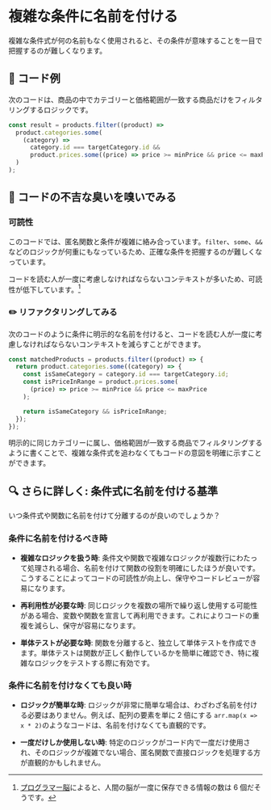 # 複雑な条件に名前を付ける

<div style="margin-top: 16px">
<Badge type="info" text="可読性" />
</div>

複雑な条件式が何の名前もなく使用されると、その条件が意味することを一目で把握するのが難しくなります。

## 📝 コード例

次のコードは、商品の中でカテゴリーと価格範囲が一致する商品だけをフィルタリングするロジックです。

```typescript
const result = products.filter((product) =>
  product.categories.some(
    (category) =>
      category.id === targetCategory.id &&
      product.prices.some((price) => price >= minPrice && price <= maxPrice)
  )
);
```

## 👃 コードの不吉な臭いを嗅いでみる

### 可読性

このコードでは、匿名関数と条件が複雑に絡み合っています。`filter`、`some`、`&&`などのロジックが何重にもなっているため、正確な条件を把握するのが難しくなっています。

コードを読む人が一度に考慮しなければならないコンテキストが多いため、可読性が低下しています。[^1]

[^1]: [プログラマー脳](https://www.amazon.co.jp/%E3%83%97%E3%83%AD%E3%82%B0%E3%83%A9%E3%83%9E%E3%83%BC%E8%84%B3-%EF%BD%9E%E5%84%AA%E3%82%8C%E3%81%9F%E3%83%97%E3%83%AD%E3%82%B0%E3%83%A9%E3%83%9E%E3%83%BC%E3%81%AB%E3%81%AA%E3%82%8B%E3%81%9F%E3%82%81%E3%81%AE%E8%AA%8D%E7%9F%A5%E7%A7%91%E5%AD%A6%E3%81%AB%E5%9F%BA%E3%81%A5%E3%81%8F%E3%82%A2%E3%83%97%E3%83%AD%E3%83%BC%E3%83%81-Felienne-Hermans/dp/4798068535)によると、人間の脳が一度に保存できる情報の数は 6 個だそうです。

### ✏️ リファクタリングしてみる

次のコードのように条件に明示的な名前を付けると、コードを読む人が一度に考慮しなければならないコンテキストを減らすことができます。

```typescript
const matchedProducts = products.filter((product) => {
  return product.categories.some((category) => {
    const isSameCategory = category.id === targetCategory.id;
    const isPriceInRange = product.prices.some(
      (price) => price >= minPrice && price <= maxPrice
    );

    return isSameCategory && isPriceInRange;
  });
});
```

明示的に同じカテゴリーに属し、価格範囲が一致する商品でフィルタリングするように書くことで、複雑な条件式を追わなくてもコードの意図を明確に示すことができます。

## 🔍 さらに詳しく: 条件式に名前を付ける基準

いつ条件式や関数に名前を付けて分離するのが良いのでしょうか？

### 条件に名前を付けるべき時

- **複雑なロジックを扱う時**: 条件文や関数で複雑なロジックが複数行にわたって処理される場合、名前を付けて関数の役割を明確にしたほうが良いです。こうすることによってコードの可読性が向上し、保守やコードレビューが容易になります。

- **再利用性が必要な時**: 同じロジックを複数の場所で繰り返し使用する可能性がある場合、変数や関数を宣言して再利用できます。これによりコードの重複を減らし、保守が容易になります。

- **単体テストが必要な時**: 関数を分離すると、独立して単体テストを作成できます。単体テストは関数が正しく動作しているかを簡単に確認でき、特に複雑なロジックをテストする際に有効です。

### 条件に名前を付けなくても良い時

- **ロジックが簡単な時**: ロジックが非常に簡単な場合は、わざわざ名前を付ける必要はありません。例えば、配列の要素を単に 2 倍にする `arr.map(x => x * 2)`のようなコードは、名前を付けなくても直観的です。

- **一度だけしか使用しない時**: 特定のロジックがコード内で一度だけ使用され、そのロジックが複雑でない場合、匿名関数で直接ロジックを処理する方が直観的かもしれません。
